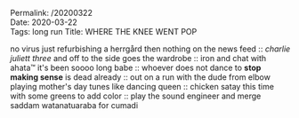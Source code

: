 Permalink: /20200322  
Date: 2020-03-22  
Tags: long run
Title: WHERE THE KNEE WENT POP  
  
no virus just refurbishing a herrgård then nothing on the news feed :: _charlie juliett three_ and off to the side goes the wardrobe :: iron and chat with ahata™ it's been soooo long babe :: whoever does not dance to **stop making sense** is dead already :: out on a run with the dude from elbow playing mother's day tunes like dancing queen :: chicken satay this time with some greens to add color :: play the sound engineer and merge saddam watanatuaraba for cumadi